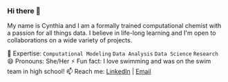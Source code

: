 ### Hi there 👋

<!--
**cfonderson/cfonderson** is a ✨ _special_ ✨ repository because its `README.md` (this file) appears on your GitHub profile.

Here are some ideas to get you started:

- 🔭 I’m currently working on ...
- 🌱 I’m currently learning ...
- 👯 I’m looking to collaborate on ...
- 🤔 I’m looking for help with ...
- 💬 Ask me about ...
- 📫 How to reach me: ...
- 😄 Pronouns: ...
- ⚡ Fun fact: ...
-->

My name is Cynthia and I am a formally trained computational chemist with a passion for all things data. I believe in life-long learning and I'm open to collaborations on a wide variety of projects. 

🔭 Expertise: `Computational Modeling` `Data Analysis` `Data Science` `Research`
😄 Pronouns: She/Her
⚡ Fun fact: I love swimming and was on the swim team in high school!
📫 Reach me: [LinkedIn](https://www.linkedin.com/in/cynthiafonderson/) | [Email](mailto:cynthiafonderson@gmail.com)
